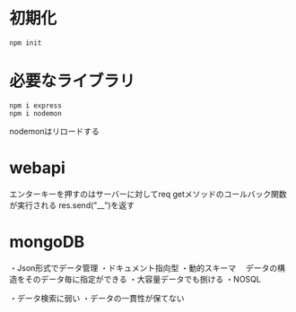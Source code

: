 # 初期化
```
npm init
```

# 必要なライブラリ
```
npm i express
npm i nodemon
```
nodemonはリロードする

# webapi
エンターキーを押すのはサーバーに対してreq
getメソッドのコールバック関数が実行される
res.send("__")を返す


# mongoDB
・Json形式でデータ管理
・ドキュメント指向型
・動的スキーマ
　データの構造をそのデータ毎に指定ができる
・大容量データでも捌ける
・NOSQL

・データ検索に弱い
・データの一貫性が保てない

# 
```

```
